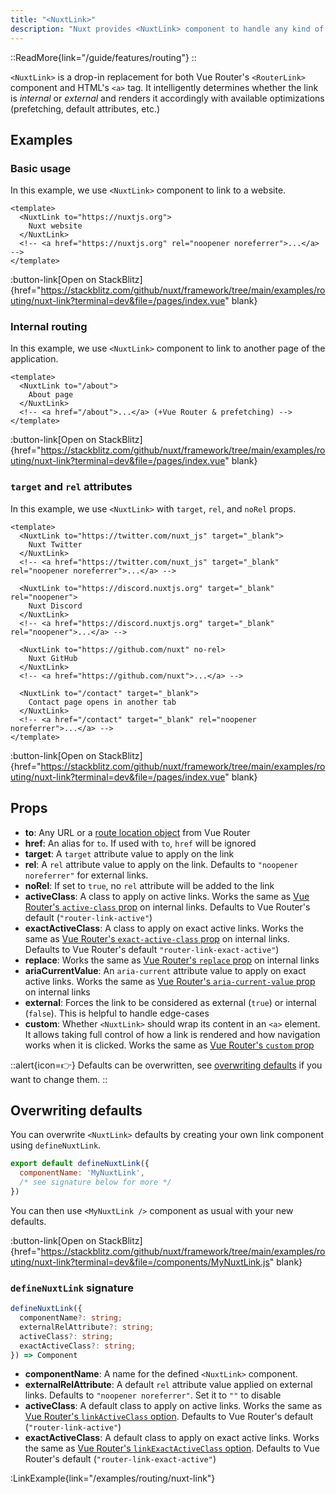 ```yaml
---
title: "<NuxtLink>"
description: "Nuxt provides <NuxtLink> component to handle any kind of links within your application."
---
```


::ReadMore{link="/guide/features/routing"}
::

`<NuxtLink>` is a drop-in replacement for both Vue Router's `<RouterLink>` component and HTML's `<a>` tag. It intelligently determines whether the link is _internal_ or _external_ and renders it accordingly with available optimizations (prefetching, default attributes, etc.)

## Examples

### Basic usage

In this example, we use `<NuxtLink>` component to link to a website.

```vue [app.vue]
<template>
  <NuxtLink to="https://nuxtjs.org">
    Nuxt website
  </NuxtLink>
  <!-- <a href="https://nuxtjs.org" rel="noopener noreferrer">...</a> -->
</template>
```

:button-link[Open on StackBlitz]{href="https://stackblitz.com/github/nuxt/framework/tree/main/examples/routing/nuxt-link?terminal=dev&file=/pages/index.vue" blank}

### Internal routing

In this example, we use `<NuxtLink>` component to link to another page of the application.

```vue [pages/index.vue]
<template>
  <NuxtLink to="/about">
    About page
  </NuxtLink>
  <!-- <a href="/about">...</a> (+Vue Router & prefetching) -->
</template>
```

:button-link[Open on StackBlitz]{href="https://stackblitz.com/github/nuxt/framework/tree/main/examples/routing/nuxt-link?terminal=dev&file=/pages/index.vue" blank}

### `target` and `rel` attributes

In this example, we use `<NuxtLink>` with `target`, `rel`, and `noRel` props.

```vue [app.vue]
<template>
  <NuxtLink to="https://twitter.com/nuxt_js" target="_blank">
    Nuxt Twitter
  </NuxtLink>
  <!-- <a href="https://twitter.com/nuxt_js" target="_blank" rel="noopener noreferrer">...</a> -->

  <NuxtLink to="https://discord.nuxtjs.org" target="_blank" rel="noopener">
    Nuxt Discord
  </NuxtLink>
  <!-- <a href="https://discord.nuxtjs.org" target="_blank" rel="noopener">...</a> -->

  <NuxtLink to="https://github.com/nuxt" no-rel>
    Nuxt GitHub
  </NuxtLink>
  <!-- <a href="https://github.com/nuxt">...</a> -->

  <NuxtLink to="/contact" target="_blank">
    Contact page opens in another tab
  </NuxtLink>
  <!-- <a href="/contact" target="_blank" rel="noopener noreferrer">...</a> -->
</template>
```

:button-link[Open on StackBlitz]{href="https://stackblitz.com/github/nuxt/framework/tree/main/examples/routing/nuxt-link?terminal=dev&file=/pages/index.vue" blank}

## Props

- **to**: Any URL or a [route location object](https://router.vuejs.org/api/#routelocationraw) from Vue Router
- **href**: An alias for `to`. If used with `to`, `href` will be ignored
- **target**: A `target` attribute value to apply on the link
- **rel**: A `rel` attribute value to apply on the link. Defaults to `"noopener noreferrer"` for external links.
- **noRel**: If set to `true`, no `rel` attribute will be added to the link
- **activeClass**: A class to apply on active links. Works the same as [Vue Router's `active-class` prop](https://router.vuejs.org/api/#active-class) on internal links. Defaults to Vue Router's default (`"router-link-active"`)
- **exactActiveClass**: A class to apply on exact active links. Works the same as [Vue Router's `exact-active-class` prop](https://router.vuejs.org/api/#exact-active-class) on internal links. Defaults to Vue Router's default `"router-link-exact-active"`)
- **replace**: Works the same as [Vue Router's `replace` prop](https://router.vuejs.org/api/#replace) on internal links
- **ariaCurrentValue**: An `aria-current` attribute value to apply on exact active links. Works the same as [Vue Router's `aria-current-value` prop](https://router.vuejs.org/api/#aria-current-value) on internal links
- **external**: Forces the link to be considered as external (`true`) or internal (`false`). This is helpful to handle edge-cases
- **custom**: Whether `<NuxtLink>` should wrap its content in an `<a>` element. It allows taking full control of how a link is rendered and how navigation works when it is clicked. Works the same as [Vue Router's `custom` prop](https://router.vuejs.org/api/#custom)

::alert{icon=👉}
Defaults can be overwritten, see [overwriting defaults](#overwriting-defaults) if you want to change them.
::

## Overwriting defaults

You can overwrite `<NuxtLink>` defaults by creating your own link component using `defineNuxtLink`.

```js [components/MyNuxtLink.js]
export default defineNuxtLink({
  componentName: 'MyNuxtLink',
  /* see signature below for more */
})
```

You can then use `<MyNuxtLink />` component as usual with your new defaults.

:button-link[Open on StackBlitz]{href="https://stackblitz.com/github/nuxt/framework/tree/main/examples/routing/nuxt-link?terminal=dev&file=/components/MyNuxtLink.js" blank}

### `defineNuxtLink` signature

```ts
defineNuxtLink({
  componentName?: string;
  externalRelAttribute?: string;
  activeClass?: string;
  exactActiveClass?: string;
}) => Component
```

- **componentName**: A name for the defined `<NuxtLink>` component.
- **externalRelAttribute**: A default `rel` attribute value applied on external links. Defaults to `"noopener noreferrer"`. Set it to `""` to disable
- **activeClass**: A default class to apply on active links. Works the same as [Vue Router's `linkActiveClass` option](https://router.vuejs.org/api/#linkactiveclass). Defaults to Vue Router's default (`"router-link-active"`)
- **exactActiveClass**: A default class to apply on exact active links. Works the same as [Vue Router's `linkExactActiveClass` option](https://router.vuejs.org/api/#linkexactactiveclass). Defaults to Vue Router's default (`"router-link-exact-active"`)

:LinkExample{link="/examples/routing/nuxt-link"}
